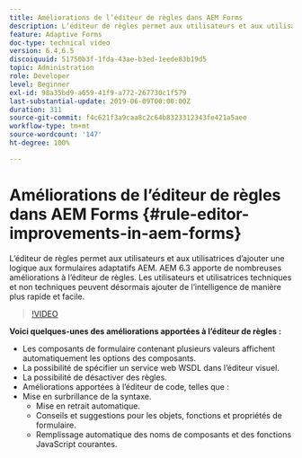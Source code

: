 ```yaml
---
title: Améliorations de l’éditeur de règles dans AEM Forms
description: L’éditeur de règles permet aux utilisateurs et aux utilisatrices d’ajouter une logique aux formulaires adaptatifs AEM. AEM 6.3 apporte de nombreuses améliorations à l’éditeur de règles. Les utilisateurs et utilisatrices techniques et non techniques peuvent désormais ajouter de l’intelligence de manière plus rapide et facile.
feature: Adaptive Forms
doc-type: technical video
version: 6.4,6.5
discoiquuid: 51750b3f-1fda-43ae-b3ed-1eede83b19d5
topic: Administration
role: Developer
level: Beginner
exl-id: 98a35bd9-a659-41f9-a772-267730c1f579
last-substantial-update: 2019-06-09T00:00:00Z
duration: 311
source-git-commit: f4c621f3a9caa8c2c64b8323312343fe421a5aee
workflow-type: tm+mt
source-wordcount: '147'
ht-degree: 100%

---
```


# Améliorations de l’éditeur de règles dans AEM Forms {#rule-editor-improvements-in-aem-forms}

L’éditeur de règles permet aux utilisateurs et aux utilisatrices d’ajouter une logique aux formulaires adaptatifs AEM. AEM 6.3 apporte de nombreuses améliorations à l’éditeur de règles. Les utilisateurs et utilisatrices techniques et non techniques peuvent désormais ajouter de l’intelligence de manière plus rapide et facile.

>[!VIDEO](https://video.tv.adobe.com/v/19653?quality=12&learn=on)

**Voici quelques-unes des améliorations apportées à l’éditeur de règles :**

* Les composants de formulaire contenant plusieurs valeurs affichent automatiquement les options des composants.
* La possibilité de spécifier un service web WSDL dans l’éditeur visuel.
* La possibilité de désactiver des règles.
* Améliorations apportées à l’éditeur de code, telles que :
* Mise en surbrillance de la syntaxe.
   * Mise en retrait automatique.
   * Conseils et suggestions pour les objets, fonctions et propriétés de formulaire.
   * Remplissage automatique des noms de composants et des fonctions JavaScript courantes.
